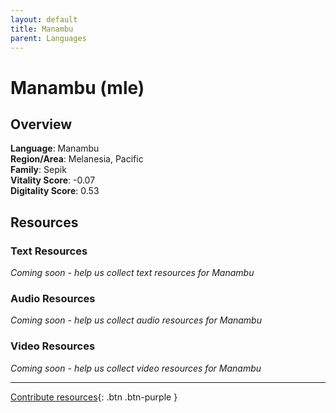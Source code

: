 ```yaml
---
layout: default
title: Manambu
parent: Languages
---
```


# Manambu (mle)

## Overview

**Language**: Manambu  
**Region/Area**: Melanesia, Pacific  
**Family**: Sepik  
**Vitality Score**: -0.07  
**Digitality Score**: 0.53  

## Resources

### Text Resources
*Coming soon - help us collect text resources for Manambu*

### Audio Resources
*Coming soon - help us collect audio resources for Manambu*

### Video Resources
*Coming soon - help us collect video resources for Manambu*

---

[Contribute resources](https://fairtrain.github.io/){: .btn .btn-purple }
